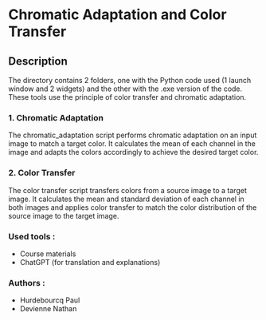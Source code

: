 # Chromatic Adaptation and Color Transfer

## Description

The directory contains 2 folders, one with the Python code used (1 launch window and 2 widgets) and the other with the .exe version of the code. These tools use the principle of color transfer and chromatic adaptation.

### 1. Chromatic Adaptation

The chromatic_adaptation script performs chromatic adaptation on an input image to match a target color. It calculates the mean of each channel in the image and adapts the colors accordingly to achieve the desired target color.

### 2. Color Transfer
The color transfer script transfers colors from a source image to a target image. It calculates the mean and standard deviation of each channel in both images and applies color transfer to match the color distribution of the source image to the target image.

### Used tools : 

- Course materials
- ChatGPT (for translation and explanations)

  
### Authors : 
- Hurdebourcq Paul
- Devienne Nathan
